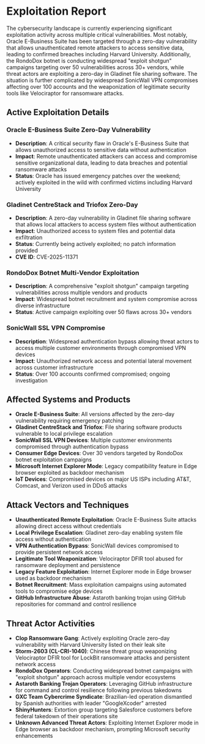 # Exploitation Report

The cybersecurity landscape is currently experiencing significant exploitation activity across multiple critical vulnerabilities. Most notably, Oracle E-Business Suite has been targeted through a zero-day vulnerability that allows unauthenticated remote attackers to access sensitive data, leading to confirmed breaches including Harvard University. Additionally, the RondoDox botnet is conducting widespread "exploit shotgun" campaigns targeting over 50 vulnerabilities across 30+ vendors, while threat actors are exploiting a zero-day in Gladinet file sharing software. The situation is further complicated by widespread SonicWall VPN compromises affecting over 100 accounts and the weaponization of legitimate security tools like Velociraptor for ransomware attacks.

## Active Exploitation Details

### Oracle E-Business Suite Zero-Day Vulnerability
- **Description**: A critical security flaw in Oracle's E-Business Suite that allows unauthorized access to sensitive data without authentication
- **Impact**: Remote unauthenticated attackers can access and compromise sensitive organizational data, leading to data breaches and potential ransomware attacks
- **Status**: Oracle has issued emergency patches over the weekend; actively exploited in the wild with confirmed victims including Harvard University

### Gladinet CentreStack and Triofox Zero-Day
- **Description**: A zero-day vulnerability in Gladinet file sharing software that allows local attackers to access system files without authentication
- **Impact**: Unauthorized access to system files and potential data exfiltration
- **Status**: Currently being actively exploited; no patch information provided
- **CVE ID**: CVE-2025-11371

### RondoDox Botnet Multi-Vendor Exploitation
- **Description**: A comprehensive "exploit shotgun" campaign targeting vulnerabilities across multiple vendors and products
- **Impact**: Widespread botnet recruitment and system compromise across diverse infrastructure
- **Status**: Active campaign exploiting over 50 flaws across 30+ vendors

### SonicWall SSL VPN Compromise
- **Description**: Widespread authentication bypass allowing threat actors to access multiple customer environments through compromised VPN devices
- **Impact**: Unauthorized network access and potential lateral movement across customer infrastructure
- **Status**: Over 100 accounts confirmed compromised; ongoing investigation

## Affected Systems and Products

- **Oracle E-Business Suite**: All versions affected by the zero-day vulnerability requiring emergency patching
- **Gladinet CentreStack and Triofox**: File sharing software products vulnerable to local privilege escalation
- **SonicWall SSL VPN Devices**: Multiple customer environments compromised through authentication bypass
- **Consumer Edge Devices**: Over 30 vendors targeted by RondoDox botnet exploitation campaigns
- **Microsoft Internet Explorer Mode**: Legacy compatibility feature in Edge browser exploited as backdoor mechanism
- **IoT Devices**: Compromised devices on major US ISPs including AT&T, Comcast, and Verizon used in DDoS attacks

## Attack Vectors and Techniques

- **Unauthenticated Remote Exploitation**: Oracle E-Business Suite attacks allowing direct access without credentials
- **Local Privilege Escalation**: Gladinet zero-day enabling system file access without authentication
- **VPN Authentication Bypass**: SonicWall devices compromised to provide persistent network access
- **Legitimate Tool Weaponization**: Velociraptor DFIR tool abused for ransomware deployment and persistence
- **Legacy Feature Exploitation**: Internet Explorer mode in Edge browser used as backdoor mechanism
- **Botnet Recruitment**: Mass exploitation campaigns using automated tools to compromise edge devices
- **GitHub Infrastructure Abuse**: Astaroth banking trojan using GitHub repositories for command and control resilience

## Threat Actor Activities

- **Clop Ransomware Gang**: Actively exploiting Oracle zero-day vulnerability with Harvard University listed on their leak site
- **Storm-2603 (CL-CRI-1040)**: Chinese threat group weaponizing Velociraptor DFIR tool for LockBit ransomware attacks and persistent network access
- **RondoDox Operators**: Conducting widespread botnet campaigns with "exploit shotgun" approach across multiple vendor ecosystems
- **Astaroth Banking Trojan Operators**: Leveraging GitHub infrastructure for command and control resilience following previous takedowns
- **GXC Team Cybercrime Syndicate**: Brazilian-led operation dismantled by Spanish authorities with leader "GoogleXcoder" arrested
- **ShinyHunters**: Extortion group targeting Salesforce customers before federal takedown of their operations site
- **Unknown Advanced Threat Actors**: Exploiting Internet Explorer mode in Edge browser as backdoor mechanism, prompting Microsoft security enhancements